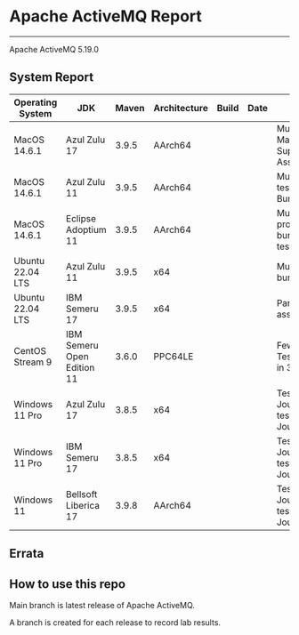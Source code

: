 # Apache ActiveMQ Report
--- 

Apache ActiveMQ 5.19.0

## System Report

| Operating System    | JDK       | Maven | Architecture | Build | Date  | Notes |
|---------------------|-----------|-------|--------------|-------|-------|-------|
| MacOS 14.6.1          | Azul Zulu 17   | 3.9.5 | AArch64      |  |  | Mulitple failures. AMQ Client, Partition Manager, Unit tests, Http Protocol Support, All Jar Bundle, Web Demo, and Assembly.  |
| MacOS 14.6.1          | Azul Zulu 11   | 3.9.5 | AArch64      |  |  | Mulitple failures. MQTT protocol, Unit tests, Http Protocol Support, All Jar Bundle, RAR, and Assembly. |
| MacOS 14.6.1          | Eclipse Adoptium 11   | 3.9.5 | AArch64      |  |  | Multiple Unit test failures, MQTT protocol, HTTP protocol support, All Jar bundle, RAR, Web Demo, and assembly test. |
| Ubuntu 22.04 LTS    | Azul Zulu 11   | 3.9.5 | x64      |  |  | Multiple Unit test failures, AMQP, All Jar bundle, and assembly test. |
| Ubuntu 22.04 LTS    | IBM Semeru 17  | 3.9.5 | x64      |  |  | Partition Manager, Unit tests, and assembly test. |
| CentOS Stream 9     | IBM Semeru Open Edition 11 | 3.6.0 | PPC64LE      |  |  | Few unit test failurs in ActiveMQ: Unit Tests and Web Demo. Build completed in 3:52h |
| Windows 11 Pro      | Azul Zulu 17 | 3.8.5 | x64      |  |  | Tests stalled after failed JournalArchieveTest testRecoveryOnArchieveFailure - JournalCorruptionEofIndexRecoveryTest  |
| Windows 11 Pro      | IBM Semeru 17 | 3.8.5 | x64      |  |  | Tests stalled after failed JournalArchieveTest testRecoveryOnArchieveFailure - JournalCorruptionEofIndexRecoveryTest |
| Windows 11       | Bellsoft Liberica 17 | 3.9.8 | AArch64      |  |  | Tests stalled after failed JournalArchieveTest testRecoveryOnArchieveFailure - JournalCorruptionEofIndexRecoveryTest |


## Errata


## How to use this repo

Main branch is latest release of Apache ActiveMQ.

A branch is created for each release to record lab results.
